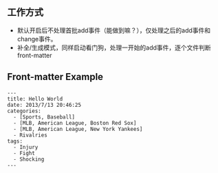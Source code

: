 ## 工作方式
- 默认开启后不处理首批add事件（能做到嘛？），仅处理之后的add事件和change事件。
- 补全/生成模式，同样启动看门狗，处理一开始的add事件，逐个文件判断 front-matter

## Front-matter Example
```
---
title: Hello World
date: 2013/7/13 20:46:25
categories:
  - [Sports, Baseball]
  - [MLB, American League, Boston Red Sox]
  - [MLB, American League, New York Yankees]
  - Rivalries
tags:
  - Injury
  - Fight
  - Shocking
---
```
